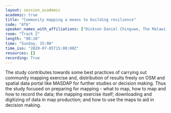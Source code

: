 ```yaml
---
layout: session_academic
academic: true
title: "Community mapping a means to building resilience"
code: "AT6"
speaker_names_with_affiliations: ["Dickson Daniel Chinguwo, The Malawi Polytechnic","Brown Kingsely Mphalo, Department of Surveys"]
room: "Track 2"
length: "00:20"
time: "Sunday, 15:00"
time_iso: "2020-07-05T15:00:00Z"
resources: []
recording: True
---
```

The study contributes towards some best practices of carrying out community mapping exercise and, distribution of results freely on OSM and spatial data portal like MASDAP for further studies or decision making.  Thus the study focused on preparing for mapping - what to map, how to map and how to record the data; the mapping exercise itself; downloading and digitizing of data in map production; and how to use the maps to aid in decision making.
